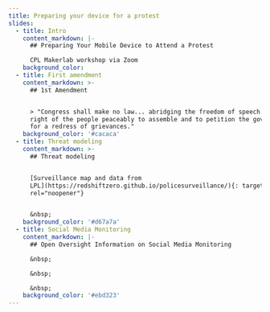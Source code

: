 ```yaml
---
title: Preparing your device for a protest
slides:
  - title: Intro
    content_markdown: |-
      ## Preparing Your Mobile Device to Attend a Protest

      CPL Makerlab workshop via Zoom
    background_color:
  - title: First amendment
    content_markdown: >-
      ## 1st Amendment


      > "Congress shall make no law... abridging the freedom of speech... or the
      right of the people peaceably to assemble and to petition the government
      for a redress of grievances."
    background_color: '#cacaca'
  - title: Threat modeling
    content_markdown: >-
      ## Threat modeling


      [Surveillance map and data from
      LPL](https://redshiftzero.github.io/policesurveillance/){: target="_blank"
      rel="noopener"}


      &nbsp;
    background_color: '#d67a7a'
  - title: Social Media Monitoring
    content_markdown: |-
      ## Open Oversight Information on Social Media Monitoring

      &nbsp;

      &nbsp;

      &nbsp;
    background_color: '#ebd323'
---
```

